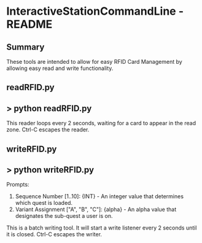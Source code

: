 # InteractiveStationCommandLine - README

## Summary

These tools are intended to allow for easy RFID Card Management by allowing easy read and write functionality.

## readRFID.py
##    > python readRFID.py

This reader loops every 2 seconds, waiting for a card to appear in the read zone.
Ctrl-C escapes the reader.


## writeRFID.py
##    > python writeRFID.py

Prompts:
1) Sequence Number [1..10]: {INT} - An integer value that determines which quest is loaded.
2) Variant Assignment ["A", "B", "C"]: {alpha} - An alpha value that designates the sub-quest a user is on.

This is a batch writing tool. It will start a write listener every 2 seconds until it is closed.
Ctrl-C escapes the writer.
